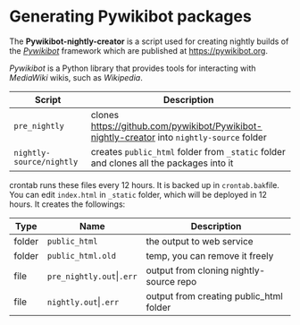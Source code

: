 Generating Pywikibot packages
=============================

The **Pywikibot-nightly-creator** is a script used for creating nightly builds of the
*[Pywikibot](https://doc.wikimedia.org/pywikibot/stable/)* framework which are published at
https://pywikibot.org.

*Pywikibot* is a Python library that provides tools for interacting with *MediaWiki* wikis, such as
*Wikipedia*.

| Script | Description |
|-|-|
| ``pre_nightly`` | clones https://github.com/pywikibot/Pywikibot-nightly-creator into ``nightly-source`` folder |
| ``nightly-source/nightly`` | creates ``public_html`` folder from ``_static`` folder and clones all the packages into it |

crontab runs these files every 12 hours. It is backed up in ``crontab.bak``file.
You can edit ``index.html`` in ``_static`` folder, which will be deployed in
12 hours. It creates the followings:

| Type | Name | Description
|-|-|-|
| folder | ``public_html`` | the output to web service
| folder | ``public_html.old`` | temp, you can remove it freely
| file | ``pre_nightly.out``\|``.err`` | output from cloning nightly-source repo
| file | ``nightly.out``\|``.err`` | output from creating public_html folder
